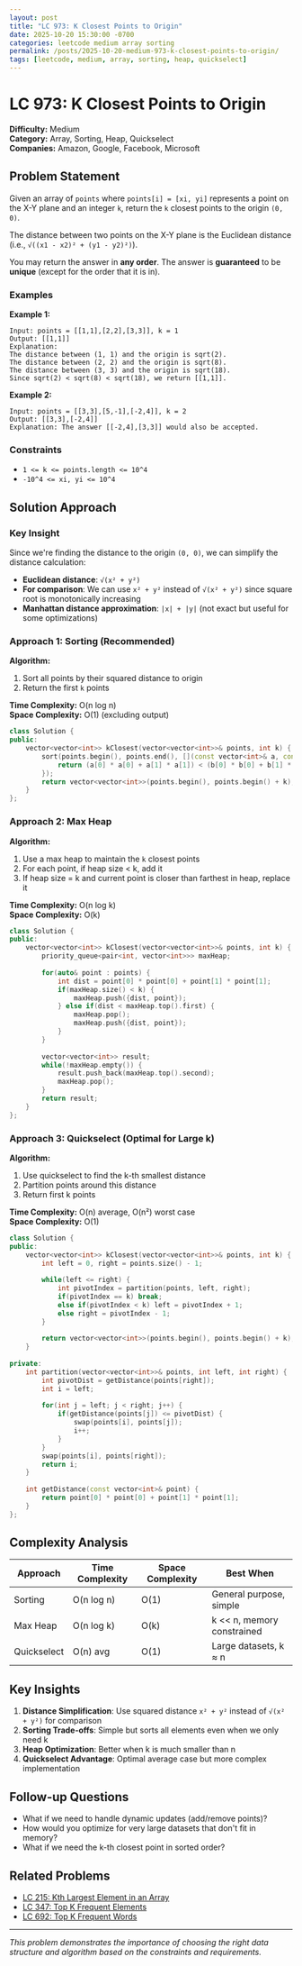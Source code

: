 ```yaml
---
layout: post
title: "LC 973: K Closest Points to Origin"
date: 2025-10-20 15:30:00 -0700
categories: leetcode medium array sorting
permalink: /posts/2025-10-20-medium-973-k-closest-points-to-origin/
tags: [leetcode, medium, array, sorting, heap, quickselect]
---
```


# LC 973: K Closest Points to Origin

**Difficulty:** Medium  
**Category:** Array, Sorting, Heap, Quickselect  
**Companies:** Amazon, Google, Facebook, Microsoft

## Problem Statement

Given an array of `points` where `points[i] = [xi, yi]` represents a point on the X-Y plane and an integer `k`, return the `k` closest points to the origin `(0, 0)`.

The distance between two points on the X-Y plane is the Euclidean distance (i.e., `√((x1 - x2)² + (y1 - y2)²)`).

You may return the answer in **any order**. The answer is **guaranteed** to be **unique** (except for the order that it is in).

### Examples

**Example 1:**
```
Input: points = [[1,1],[2,2],[3,3]], k = 1
Output: [[1,1]]
Explanation:
The distance between (1, 1) and the origin is sqrt(2).
The distance between (2, 2) and the origin is sqrt(8).
The distance between (3, 3) and the origin is sqrt(18).
Since sqrt(2) < sqrt(8) < sqrt(18), we return [[1,1]].
```

**Example 2:**
```
Input: points = [[3,3],[5,-1],[-2,4]], k = 2
Output: [[3,3],[-2,4]]
Explanation: The answer [[-2,4],[3,3]] would also be accepted.
```

### Constraints

- `1 <= k <= points.length <= 10^4`
- `-10^4 <= xi, yi <= 10^4`

## Solution Approach

### Key Insight

Since we're finding the distance to the origin `(0, 0)`, we can simplify the distance calculation:
- **Euclidean distance**: `√(x² + y²)`
- **For comparison**: We can use `x² + y²` instead of `√(x² + y²)` since square root is monotonically increasing
- **Manhattan distance approximation**: `|x| + |y|` (not exact but useful for some optimizations)

### Approach 1: Sorting (Recommended)

**Algorithm:**
1. Sort all points by their squared distance to origin
2. Return the first `k` points

**Time Complexity:** O(n log n)  
**Space Complexity:** O(1) (excluding output)

```cpp
class Solution {
public:
    vector<vector<int>> kClosest(vector<vector<int>>& points, int k) {
        sort(points.begin(), points.end(), [](const vector<int>& a, const vector<int>& b){
            return (a[0] * a[0] + a[1] * a[1]) < (b[0] * b[0] + b[1] * b[1]);
        });
        return vector<vector<int>>(points.begin(), points.begin() + k);
    }
};
```

### Approach 2: Max Heap

**Algorithm:**
1. Use a max heap to maintain the `k` closest points
2. For each point, if heap size < k, add it
3. If heap size = k and current point is closer than farthest in heap, replace it

**Time Complexity:** O(n log k)  
**Space Complexity:** O(k)

```cpp
class Solution {
public:
    vector<vector<int>> kClosest(vector<vector<int>>& points, int k) {
        priority_queue<pair<int, vector<int>>> maxHeap;
        
        for(auto& point : points) {
            int dist = point[0] * point[0] + point[1] * point[1];
            if(maxHeap.size() < k) {
                maxHeap.push({dist, point});
            } else if(dist < maxHeap.top().first) {
                maxHeap.pop();
                maxHeap.push({dist, point});
            }
        }
        
        vector<vector<int>> result;
        while(!maxHeap.empty()) {
            result.push_back(maxHeap.top().second);
            maxHeap.pop();
        }
        return result;
    }
};
```

### Approach 3: Quickselect (Optimal for Large k)

**Algorithm:**
1. Use quickselect to find the k-th smallest distance
2. Partition points around this distance
3. Return first k points

**Time Complexity:** O(n) average, O(n²) worst case  
**Space Complexity:** O(1)

```cpp
class Solution {
public:
    vector<vector<int>> kClosest(vector<vector<int>>& points, int k) {
        int left = 0, right = points.size() - 1;
        
        while(left <= right) {
            int pivotIndex = partition(points, left, right);
            if(pivotIndex == k) break;
            else if(pivotIndex < k) left = pivotIndex + 1;
            else right = pivotIndex - 1;
        }
        
        return vector<vector<int>>(points.begin(), points.begin() + k);
    }
    
private:
    int partition(vector<vector<int>>& points, int left, int right) {
        int pivotDist = getDistance(points[right]);
        int i = left;
        
        for(int j = left; j < right; j++) {
            if(getDistance(points[j]) <= pivotDist) {
                swap(points[i], points[j]);
                i++;
            }
        }
        swap(points[i], points[right]);
        return i;
    }
    
    int getDistance(const vector<int>& point) {
        return point[0] * point[0] + point[1] * point[1];
    }
};
```

## Complexity Analysis

| Approach | Time Complexity | Space Complexity | Best When |
|----------|-----------------|------------------|-----------|
| Sorting | O(n log n) | O(1) | General purpose, simple |
| Max Heap | O(n log k) | O(k) | k << n, memory constrained |
| Quickselect | O(n) avg | O(1) | Large datasets, k ≈ n |

## Key Insights

1. **Distance Simplification**: Use squared distance `x² + y²` instead of `√(x² + y²)` for comparison
2. **Sorting Trade-offs**: Simple but sorts all elements even when we only need k
3. **Heap Optimization**: Better when k is much smaller than n
4. **Quickselect Advantage**: Optimal average case but more complex implementation

## Follow-up Questions

- What if we need to handle dynamic updates (add/remove points)?
- How would you optimize for very large datasets that don't fit in memory?
- What if we need the k-th closest point in sorted order?

## Related Problems

- [LC 215: Kth Largest Element in an Array](https://leetcode.com/problems/kth-largest-element-in-an-array/)
- [LC 347: Top K Frequent Elements](https://leetcode.com/problems/top-k-frequent-elements/)
- [LC 692: Top K Frequent Words](https://leetcode.com/problems/top-k-frequent-words/)

---

*This problem demonstrates the importance of choosing the right data structure and algorithm based on the constraints and requirements.*
